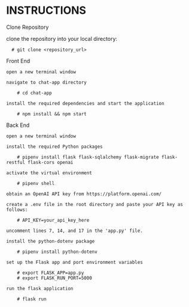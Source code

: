 # INSTRUCTIONS 

Clone Repository

  clone the repository into your local directory:
  
      # git clone <repository_url>

Front End 

    open a new terminal window
    
    navigate to chat-app directory 
    
        # cd chat-app
        
    install the required dependencies and start the application
    
        # npm install && npm start

Back End 

    open a new terminal window
    
    install the required Python packages
    
        # pipenv install flask flask-sqlalchemy flask-migrate flask-restful flask-cors openai
        
    activate the virtual environment 
    
        # pipenv shell 
        
    obtain an OpenAI API key from https://platform.openai.com/
    
    create a .env file in the root directory and paste your API key as follows:
    
        # API_KEY=your_api_key_here
        
    uncomment lines 7, 14, and 17 in the 'app.py' file.
    
    install the python-dotenv package
    
        # pipenv install python-dotenv
        
    set up the Flask app and port environment variables 
    
        # export FLASK_APP=app.py
        # export FLASK_RUN_PORT=5000
        
    run the flask application 
    
        # flask run 
    
    
    
